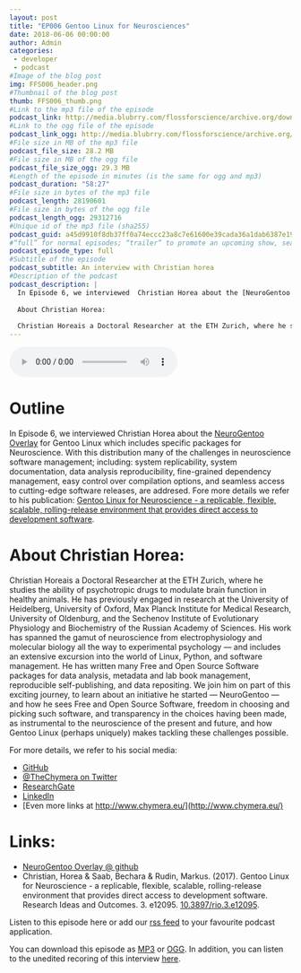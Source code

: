 ```yaml
---
layout: post
title: "EP006 Gentoo Linux for Neurosciences"
date: 2018-06-06 00:00:00
author: Admin
categories: 
 - developer
 - podcast
#Image of the blog post
img: FFS006_header.png
#Thumbnail of the blog post
thumb: FFS006_thumb.png
#Link to the mp3 file of the episode
podcast_link: http://media.blubrry.com/flossforscience/archive.org/download/FlossforscienceEp006-GentooLinuxForNeurosciences/FlossforscienceEp006.mp3
#Link to the ogg file of the episode
podcast_link_ogg: http://media.blubrry.com/flossforscience/archive.org/download/FlossforscienceEp006-GentooLinuxForNeurosciences/FlossforscienceEp006.ogg
#File size in MB of the mp3 file
podcast_file_size: 28.2 MB
#File size in MB of the ogg file
podcast_file_size_ogg: 29.3 MB
#Length of the episode in minutes (is the same for ogg and mp3)
podcast_duration: "58:27"
#File size in bytes of the mp3 file
podcast_length: 28190601
#File size in bytes of the ogg file
podcast_length_ogg: 29312716
#Unique id of the mp3 file (sha255)
podcast_guid: a45d9910f8db37ff0a74eccc23a8c7e61600e39cada36a1dab6387e198cad3f4
#“full” for normal episodes; “trailer” to promote an upcoming show, season, or episode; or “bonus” for extra content related to a show, season, or episode.
podcast_episode_type: full
#Subtitle of the episode 
podcast_subtitle: An interview with Christian horea
#Description of the podcast
podcast_description: |
  In Episode 6, we interviewed  Christian Horea about the [NeuroGentoo Overlay](https://github.com/TheChymera/neurogentoo) for Gentoo Linux which includes specific packages for Neuroscience. With this distribution many of the challenges in neuroscience software management; including: system replicability, system documentation, data analysis reproducibility, fine-grained dependency management, easy control over compilation options, and seamless access to cutting-edge software releases, are addresed. Fore more details we refer to his publication: [Gentoo Linux for Neuroscience - a replicable, flexible, scalable, rolling-release environment that provides direct access to development software](https://riojournal.com/article/12095/). 
  
  About Christian Horea: 
  
  Christian Horeais a Doctoral Researcher at the ETH Zurich, where he studies the ability of psychotropic drugs to modulate brain function in healthy animals. He has previously engaged in research at the University of Heidelberg, University of Oxford, Max Planck Institute for Medical Research, University of Oldenburg, and the Sechenov Institute of Evolutionary Physiology and Biochemistry of the Russian Academy of Sciences. His work has spanned the gamut of neuroscience from electrophysiology and molecular biology all the way to experimental psychology — and includes an extensive excursion into the world of Linux, Python, and software management. He has written many Free and Open Source Software packages for data analysis, metadata and lab book management, reproducible self-publishing, and data repositing. We join him on part of this exciting journey, to learn about an initiative he started — NeuroGentoo — and how he sees Free and Open Source Software, freedom in choosing and picking such software, and transparency in the choices having been made, as instrumental to the neuroscience of the present and future, and how Gentoo Linux (perhaps uniquely) makes tackling these challenges possible.
---
```


<audio controls>
  <source src="https://media.blubrry.com/flossforscience/archive.org/download/FlossforscienceEp006-GentooLinuxForNeurosciences/FlossforscienceEp006.ogg" type="audio/ogg">
  <source src="https://media.blubrry.com/flossforscience/archive.org/download/FlossforscienceEp006-GentooLinuxForNeurosciences/FlossforscienceEp006.mp3" type="audio/mpeg">
Your browser does not support the audio element.
</audio>

# Outline

In Episode 6, we interviewed  Christian Horea about the [NeuroGentoo Overlay](https://github.com/TheChymera/neurogentoo) for Gentoo Linux which includes specific packages for Neuroscience. With this distribution many of the challenges in neuroscience software management; including: system replicability, system documentation, data analysis reproducibility, fine-grained dependency management, easy control over compilation options, and seamless access to cutting-edge software releases, are addresed. Fore more details we refer to his publication: [Gentoo Linux for Neuroscience - a replicable, flexible, scalable, rolling-release environment that provides direct access to development software](https://riojournal.com/article/12095/). 


# About Christian Horea: 

Christian Horeais a Doctoral Researcher at the ETH Zurich, where he
studies the ability of psychotropic drugs to modulate brain function in
healthy animals. He has previously engaged in research at the
University of Heidelberg, University of Oxford, Max Planck Institute
for Medical Research, University of Oldenburg, and the Sechenov
Institute of Evolutionary Physiology and Biochemistry of the Russian
Academy of Sciences. His work has spanned the gamut of neuroscience
from electrophysiology and molecular biology all the way to
experimental psychology — and includes an extensive excursion into the
world of Linux, Python, and software management. He has written many
Free and Open Source Software packages for data analysis, metadata and
lab book management, reproducible self-publishing, and data repositing.
We join him on part of this exciting journey, to learn about an
initiative he started — NeuroGentoo — and how he sees Free and Open
Source Software, freedom in choosing and picking such software, and
transparency in the choices having been made, as instrumental to the
neuroscience of the present and future, and how Gentoo Linux (perhaps
uniquely) makes tackling these challenges possible.

For more details, we refer to his social media: 

* [GitHub](https://github.com/TheChymera/)
* [@TheChymera on Twitter](https://twitter.com/TheChymera)
* [ResearchGate](https://www.researchgate.net/profile/Horea_Christian)
* [LinkedIn](https://www.linkedin.com/in/horeachristian/)
* [Even more links at http://www.chymera.eu/](http://www.chymera.eu/)


# Links:

* [NeuroGentoo Overlay @ github](https://github.com/TheChymera/neurogentoo)
* Christian, Horea & Saab, Bechara & Rudin, Markus. (2017). Gentoo Linux for Neuroscience - a replicable, flexible, scalable, rolling-release environment that provides direct access to development software. Research Ideas and Outcomes. 3. e12095. [10.3897/rio.3.e12095](https://doi.org/10.3897/rio.3.e12095). 

Listen to this episode here or add our [rss feed](https://flossforscience.github.io/feed.xml) to your favourite podcast application. 

You can download this episode as [MP3](https://media.blubrry.com/flossforscience/archive.org/download/FlossforscienceEp006-GentooLinuxForNeurosciences/FlossforscienceEp006.mp3) or [OGG](https://media.blubrry.com/flossforscience/archive.org/download/FlossforscienceEp006-GentooLinuxForNeurosciences/FlossforscienceEp006.ogg). In addition, you can listen to the unedited recoring of this interview [here](https://media.blubrry.com/flossforscience/archive.org/download/FlossforscienceEp006-GentooLinuxForNeurosciences/Flossforscience_ep006_raw_unedited_not_for_distribution.mp3).
